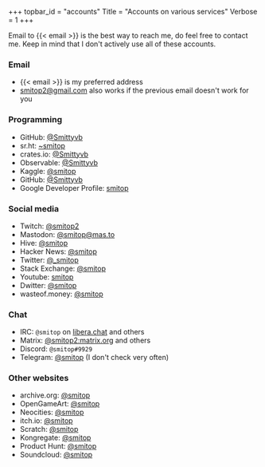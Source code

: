 +++
topbar_id = "accounts"
Title = "Accounts on various services"
Verbose = 1
+++

Email to {{< email >}} is the best way to reach me, do feel free to contact me. Keep in mind that I don't actively use all of these accounts.

### Email
- {{< email >}} is my preferred address
- smitop2@gmail.com also works if the previous email doesn't work for you

### Programming
- GitHub: [@Smittyvb](https://github.com/Smittyvb/)
- sr.ht: [~smitop](https://sr.ht/~smitop/)
- crates.io: [@Smittyvb](https://crates.io/users/Smittyvb)
- Observable: [@Smittyvb](https://observablehq.com/@smittyvb)
- Kaggle: [@smitop](https://www.kaggle.com/smitop)
- GitHub: [@Smittyvb](https://github.com/Smittyvb/)
- Google Developer Profile: [smitop](https://g.dev/smitop)

### Social media
- Twitch: [@smitop2](https://twitch.tv/smitop2)
- Mastodon: [@smitop@mas.to](https://mas.to/@smitop)
- Hive: [@smitop](https://hiveblocks.com/@smitop)
- Hacker News: [@smitop](https://news.ycombinator.com/user?id=smitop)
- Twitter: [@_smitop](https://twitter.com/_smitop)
- Stack Exchange: [@smitop](https://stackexchange.com/users/17341075/smitop?tab=accounts)
- Youtube: [smitop](https://www.youtube.com/channel/UCg9cKCFNaVDYmXK2u-FxX1w/)
- Dwitter: [@smitop](https://www.dwitter.net/u/Smitop)
- wasteof.money: [@smitop](https://wasteof.money/users/smitop)

### Chat
- IRC: `@smitop` on [libera.chat](https://libera.chat/) and others
- Matrix: [@smitop2:matrix.org](https://matrix.to/#/@smitop2:matrix.org) and others
- Discord: `@smitop#9929`
- Telegram: [@smitop](https://t.me/smitop) (I don't check very often)

### Other websites
- archive.org: [@smitop](https://archive.org/details/@smitop)
- OpenGameArt: [@smitop](https://opengameart.org/users/smitop)
- Neocities: [@smitop](https://neocities.org/site/smitop)
- itch.io: [@smitop](https://smitop.itch.io/)
- Scratch: [@smitop](https://scratch.mit.edu/users/smitop/)
- Kongregate: [@smitop](https://www.kongregate.com/accounts/smitop)
- Product Hunt: [@smitop](https://www.producthunt.com/@_smitop)
- Soundcloud: [@smitop](https://soundcloud.com/smitop/unsuddenmovements)
